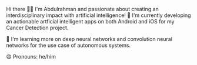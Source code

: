 Hi there 👋🏾 I'm Abdulrahman and passionate about creating an interdisciplinary impact with artificial intelligence!
🔭 I'm currently developing an actionable artficial intelligent apps on both Android and iOS for my Cancer Detection project.

🌱 I'm learning more on deep neural networks and convolution neural networks for the use case of autonomous systems.

😄 Pronouns: he/him
